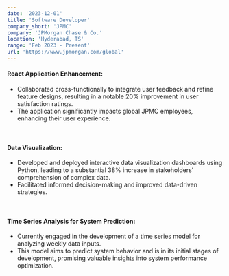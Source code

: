 ```yaml
---
date: '2023-12-01'
title: 'Software Developer'
company_short: 'JPMC'
company: 'JPMorgan Chase & Co.'
location: 'Hyderabad, TS'
range: 'Feb 2023 - Present'
url: 'https://www.jpmorgan.com/global'
---
```


#### React Application Enhancement:
- Collaborated cross-functionally to integrate user feedback and refine feature designs, resulting in a notable 20% improvement in user satisfaction ratings.
- The application significantly impacts global JPMC employees, enhancing their user experience.
<br>

#### Data Visualization:
- Developed and deployed interactive data visualization dashboards using Python, leading to a substantial 38% increase in stakeholders' comprehension of complex data.
- Facilitated informed decision-making and improved data-driven strategies.
<br>

#### Time Series Analysis for System Prediction:
- Currently engaged in the development of a time series model for analyzing weekly data inputs.
- This model aims to predict system behavior and is in its initial stages of development, promising valuable insights into system performance optimization.

